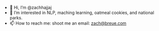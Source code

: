 - 👋 Hi, I’m @zachhajjaj
- 👀 I’m interested in NLP, maching learning, oatmeal cookies, and national parks.
- 📫 How to reach me: shoot me an email: zach@breue.com

<!---
zachhajjaj/zachhajjaj is a ✨ special ✨ repository because its `README.md` (this file) appears on your GitHub profile.
You can click the Preview link to take a look at your changes.
--->
